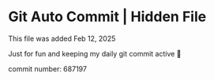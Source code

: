 # Git Auto Commit | Hidden File

This file was added Feb 12, 2025

Just for fun and keeping my daily git commit active 🤪

commit number: 687197
